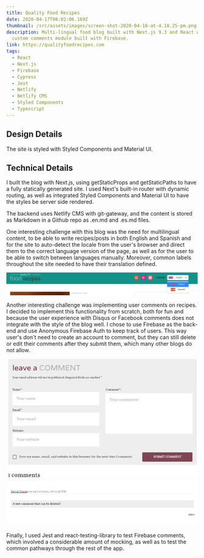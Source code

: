 ```yaml
---
title: Quality Food Recipes
date: 2020-04-17T06:02:06.169Z
thumbnail: /src/assets/images/screen-shot-2020-04-18-at-4.18.25-pm.png
description: Multi-lingual food blog built with Next.js 9.3 and React with a
  custom comments module built with Firebase.
link: https://qualityfoodrecipes.com
tags:
  - React
  - Next.js
  - Firebase
  - Cypress
  - Jest
  - Netlify
  - Netlify CMS
  - Styled Components
  - Typescript
---
```

## Design Details

The site is styled with Styled Components and Material UI.

## Technical Details

I built the blog with Next.js, using getStaticProps and getStaticPaths to have a fully statically generated site. I used Next's built-in router with dynamic routing, as well as integrated Styled Components and Material UI to have the styles be server side rendered.

The backend uses Netlify CMS with git-gateway, and the content is stored as Markdown in a Github repo as .en.md and .es.md files.

One interesting challenge with this blog was the need for multilingual content, to be able to write recipes/posts in both English and Spanish and for the site to auto-detect the locale from the user's browser and direct them to the correct language version of the page, as well as for the user to be able to switch between languages manually. Moreover, common labels throughout the site needed to have their translation defined.

![A dropdown in the top right corner, using react-select, lets the user switch between languages.](/src/assets/images/screen-shot-2020-03-30-at-2.42.40-am.png "A dropdown in the top right corner, using react-select, lets the user switch between languages.")

Another interesting challenge was implementing user comments on recipes. I decided to implement this functionality from scratch, both for fun and because the user experience with Disqus or Facebook comments does not integrate with the style of the blog well. I chose to use Firebase as the back-end and use Anonymous Firebase Auth to keep track of users. This way user's don't need to create an account to comment, but they can still delete or edit their comments after they submit them, which many other blogs do not allow.

![Image of a test comment with the option to delete comments after submitting by using anonymous Firebase Auth.](/src/assets/images/screen-shot-2020-04-01-at-8.12.59-pm.png "Image of a test comment with the option to delete comments after submitting by using anonymous Firebase Auth.")

Finally, I used Jest and react-testing-library to test Firebase comments, which involved a considerable amount of mocking, as well as to test the common pathways through the rest of the app.